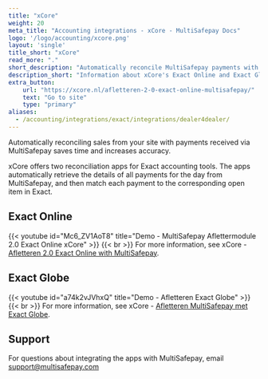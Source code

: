 ```yaml
---
title: "xCore"
weight: 20
meta_title: "Accounting integrations - xCore - MultiSafepay Docs"
logo: '/logo/accounting/xcore.png'
layout: 'single'
title_short: "xCore"
read_more: "."
short_description: "Automatically reconcile MultiSafepay payments with sales in Exact Online or Exact Globe."
description_short: "Information about xCore's Exact Online and Exact Globe integrations."
extra_button:
    url: "https://xcore.nl/afletteren-2-0-exact-online-multisafepay/" 
    text: "Go to site" 
    type: "primary"
aliases:
  - /accounting/integrations/exact/integrations/dealer4dealer/
---
```

Automatically reconciling sales from your site with payments received via MultiSafepay saves time and increases accuracy.

xCore offers two reconciliation apps for Exact accounting tools. The apps automatically retrieve the details of all payments for the day from MultiSafepay, and then match each payment to the corresponding open item in Exact.

## Exact Online

{{< youtube id="Mc6_ZV1AoT8" title="Demo - MultiSafepay Aflettermodule 2.0 Exact Online xCore" >}}
{{< br >}}
For more information, see xCore - [Afletteren 2.0 Exact Online with MultiSafepay](https://xcore.nl/afletteren-2-0-exact-online-multisafepay/).

## Exact Globe

{{< youtube id="a74k2vJVhxQ" title="Demo - Afletteren Exact Globe" >}}
{{< br >}}
For more information, see xCore - [Afletteren MultiSafepay met Exact Globe](https://xcore.nl/afletteren-exact-globe-multisafepay/).

## Support

For questions about integrating the apps with MultiSafepay, email <support@multisafepay.com>